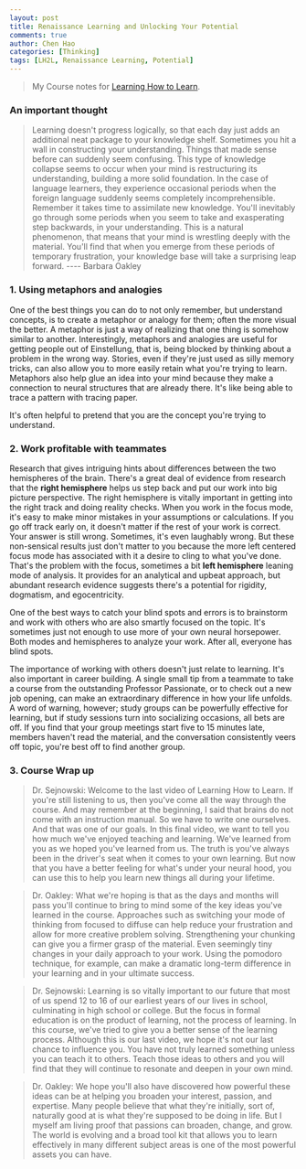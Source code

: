 ```yaml
---
layout: post
title: Renaissance Learning and Unlocking Your Potential
comments: true
author: Chen Hao
categories: [Thinking]
tags: [LH2L, Renaissance Learning, Potential]
---
```



> My Course notes for [Learning How to Learn](https://www.coursera.org/learn/learning-how-to-learn/home/welcome). 

### An important thought

> Learning doesn't progress logically, so that each day just adds an additional neat package to your knowledge shelf. Sometimes you hit a wall in constructing your understanding. Things that made sense before can suddenly seem confusing. This type of knowledge collapse seems to occur when your mind is restructuring its understanding, building a more solid foundation. In the case of language learners, they experience occasional periods when the foreign language suddenly seems completely incomprehensible. Remember it takes time to assimilate new knowledge. You'll inevitably go through some periods when you seem to take and exasperating step backwards, in your understanding. This is a natural phenomenon, that means that your mind is wrestling deeply with the material. You'll find that when you emerge from these periods of temporary frustration, your knowledge base will take a surprising leap forward.    ---- Barbara Oakley


### 1. Using metaphors and analogies

One of the best things you can do to not only remember, but understand concepts, is to create a metaphor or analogy for them; often the more visual the better. A metaphor is just a way of realizing that one thing is somehow similar to another. Interestingly, metaphors and analogies are useful for getting people out of Einstellung, that is, being blocked by thinking about a problem in the wrong way. Stories, even if they're just used as silly memory tricks, can also allow you to more easily retain what you're trying to learn. Metaphors also help glue an idea into your mind because they make a connection to neural structures that are already there. It's like being able to trace a pattern with tracing paper. 

It's often helpful to pretend that you are the concept you're trying to understand.


### 2. Work profitable with teammates

Research that gives intriguing hints about differences between the two hemispheres of the brain. There's a great deal of evidence from research that the **right hemisphere** helps us step back and put our work into big picture perspective. The right hemisphere is vitally important in getting into the right track and doing reality checks. When you work in the focus mode, it's easy to make minor mistakes in your assumptions or calculations. If you go off track early on, it doesn't matter if the rest of your work is correct. Your answer is still wrong. Sometimes, it's even laughably wrong. But these non-sensical results just don't matter to you because the more left centered focus mode has associated with it a desire to cling to what you've done. That's the problem with the focus, sometimes a bit **left hemisphere** leaning mode of analysis. It provides for an analytical and upbeat approach, but abundant research evidence suggests there's a potential for rigidity, dogmatism, and egocentricity.

One of the best ways to catch your blind spots and errors is to brainstorm and work with others who are also smartly focused on the topic. It's sometimes just not enough to use more of your own neural horsepower. Both modes and hemispheres to analyze your work. After all, everyone has blind spots.

The importance of working with others doesn't just relate to learning. It's also important in career building. A single small tip from a teammate to take a course from the outstanding Professor Passionate, or to check out a new job opening, can make an extraordinary difference in how your life unfolds. A word of warning, however; study groups can be powerfully effective for learning, but if study sessions turn into socializing occasions, all bets are off. If you find that your group meetings start five to 15 minutes late, members haven't read the material, and the conversation consistently veers off topic, you're best off to find another group.


### 3. Course Wrap up

<blockquote>Dr. Sejnowski: Welcome to the last video of Learning How to Learn. If you're still listening to us, then you've come all the way through the course. And may remember at the beginning, I said that brains do not come with an instruction manual. So we have to write one ourselves. And that was one of our goals. In this final video, we want to tell you how much we've enjoyed teaching and learning. We've learned from you as we hoped you've learned from us. The truth is you've always been in the driver's seat when it comes to your own learning. But now that you have a better feeling for what's under your neural hood, you can use this to help you learn new things all during your lifetime.</blockquote>


<blockquote>Dr. Oakley: What we're hoping is that as the days and months will pass you'll continue to bring to mind some of the key ideas you've learned in the course. Approaches such as switching your mode of thinking from focused to diffuse can help reduce your frustration and allow for more creative problem solving. Strengthening your chunking can give you a firmer grasp of the material. Even seemingly tiny changes in your daily approach to your work. Using the pomodoro technique, for example, can make a dramatic long-term difference in your learning and in your ultimate success.</blockquote>


<blockquote>Dr. Sejnowski: Learning is so vitally important to our future that most of us spend 12 to 16 of our earliest years of our lives in school, culminating in high school or college. But the focus in formal education is on the product of learning, not the process of learning. In this course, we've tried to give you a better sense of the learning process. Although this is our last video, we hope it's not our last chance to influence you. You have not truly learned something unless you can teach it to others. Teach those ideas to others and you will find that they will continue to resonate and deepen in your own mind.</blockquote>


<blockquote>Dr. Oakley: We hope you'll also have discovered how powerful these ideas can be at helping you broaden your interest, passion, and expertise. Many people believe that what they're initially, sort of, naturally good at is what they're supposed to be doing in life. But I myself am living proof that passions can broaden, change, and grow. The world is evolving and a broad tool kit that allows you to learn effectively in many different subject areas is one of the most powerful assets you can have.</blockquote>
